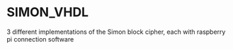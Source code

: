 # SIMON_VHDL
3 different implementations of the Simon block cipher, each with raspberry pi connection software
